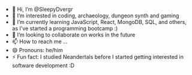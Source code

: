 - 👋 Hi, I’m @SleepyDvergr
- 👀 I’m interested in coding, archaeology, dungeon synth and gaming
- 🌱 I’m currently learning JavaScript, React, MongoDB, SQL, and others, as I've started a programming bootcamp :)
- 💞️ I’m looking to collaborate on works in the future
- 📫 How to reach me ...
- 😄 Pronouns: he/him
- ⚡ Fun fact: I studied Neandertals before I started getting interested in software development :D

<!---
SleepyDvergr/SleepyDvergr is a ✨ special ✨ repository because its `README.md` (this file) appears on your GitHub profile.
You can click the Preview link to take a look at your changes.
--->
